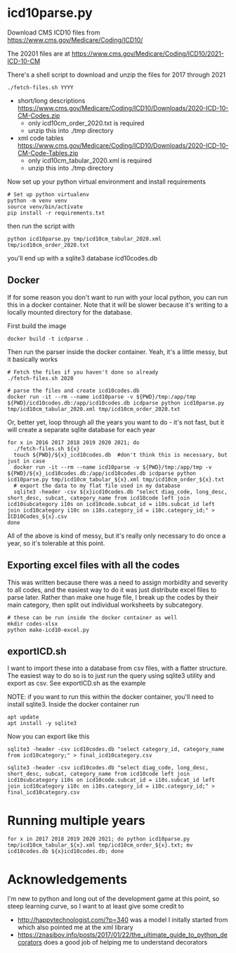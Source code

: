 # icd10parse.py


Download CMS ICD10 files from https://www.cms.gov/Medicare/Coding/ICD10/

The 20201 files are at https://www.cms.gov/Medicare/Coding/ICD10/2021-ICD-10-CM

There's a shell script to download and unzip the files for 2017 through 2021
```shell script
./fetch-files.sh YYYY
```

* short/long descriptions https://www.cms.gov/Medicare/Coding/ICD10/Downloads/2020-ICD-10-CM-Codes.zip
    * only icd10cm_order_2020.txt is required
    * unzip this into ./tmp directory
* xml code tables https://www.cms.gov/Medicare/Coding/ICD10/Downloads/2020-ICD-10-CM-Code-Tables.zip
    * only icd10cm_tabular_2020.xml is required
    * unzip this into ./tmp directory

Now set up your python virtual environment and install requirements
```shell script
# Set up python virtualenv
python -m venv venv
source venv/bin/activate
pip install -r requirements.txt
```

then run the script with
```shell script
python icd10parse.py tmp/icd10cm_tabular_2020.xml tmp/icd10cm_order_2020.txt
```

you'll end up with a sqlite3 database icd10codes.db

## Docker
If for some reason you don't want to run with your local python, you can run this in a docker container.  Note that it will be slower because it's writing to a locally  mounted directory for the database.

First build the image
```
docker build -t icdparse .
```

Then run the parser inside the docker container.  Yeah, it's a little messy, but it basically works
```shell script
# Fetch the files if you haven't done so already
./fetch-files.sh 2020

# parse the files and create icd10codes.db
docker run -it --rm --name icd10parse -v ${PWD}/tmp:/app/tmp ${PWD}/icd10codes.db:/app/icd10codes.db icdparse python icd10parse.py tmp/icd10cm_tabular_2020.xml tmp/icd10cm_order_2020.txt

```

Or, better yet, loop through all the years you want to do - it's not fast, but it will create a separate sqlite database for each year
```shell script
for x in 2016 2017 2018 2019 2020 2021; do
  ./fetch-files.sh ${x}
  touch ${PWD}/${x}_icd10codes.db  #don't think this is necessary, but just in case
  docker run -it --rm --name icd10parse -v ${PWD}/tmp:/app/tmp -v ${PWD}/${x}_icd10codes.db:/app/icd10codes.db icdparse python icd10parse.py tmp/icd10cm_tabular_${x}.xml tmp/icd10cm_order_${x}.txt
  # export the data to my flat file used in my database
  sqlite3 -header -csv ${x}icd10codes.db "select diag_code, long_desc, short_desc, subcat, category_name from icd10code left join icd10subcategory i10s on icd10code.subcat_id = i10s.subcat_id left join icd10category i10c on i10s.category_id = i10c.category_id;" > ICD10Codes_${x}.csv
done
```

All of the above is kind of messy, but it's really only necessary to do once a year, so it's tolerable at this point.

## Exporting excel files with all the codes
This was written because there was a need to assign morbidity and severity to all codes, and the easiest way to do it was just distribute excel files to parse later.  Rather than make one huge file, I break up the codes by their main category, then split out individual worksheets by subcategory.
 
```shell script
# these can be run inside the docker container as well
mkdir codes-xlsx
python make-icd10-excel.py
```

## exportICD.sh
I want to import these into a database from csv files, with a flatter structure.  The easiest way to do so is to just run the query using sqlite3 utility and export as csv.  See exportICD.sh as the example

NOTE: if you want to run this within the docker container, you'll need to install sqlite3.  Inside the docker container run
```shell script
apt update
apt install -y sqlite3
```

Now you can export like this
```shell script
sqlite3 -header -csv icd10codes.db "select category_id, category_name from icd10category;" > final_icd10category.csv
```

```shell script
sqlite3 -header -csv icd10codes.db "select diag_code, long_desc, short_desc, subcat, category_name from icd10code left join icd10subcategory i10s on icd10code.subcat_id = i10s.subcat_id left join icd10category i10c on i10s.category_id = i10c.category_id;" > final_icd10category.csv

```

# Running multiple years
```
for x in 2017 2018 2019 2020 2021; do python icd10parse.py tmp/icd10cm_tabular_${x}.xml tmp/icd10cm_order_${x}.txt; mv icd10codes.db ${x}icd10codes.db; done
```
         
# Acknowledgements
I'm new to python and long out of the development game at this point, so steep learning curve, so I want to at least give some credit to 

* http://happytechnologist.com/?p=340 was a model I initally started from which also pointed me at the xml library
* https://znasibov.info/posts/2017/01/22/the_ultimate_guide_to_python_decorators does a good job of helping me to understand decorators
 